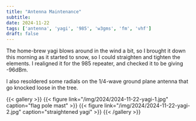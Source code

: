 ```yaml
---
title: "Antenna Maintenance"
subtitle:
date: 2024-11-22
tags: ['antenna', 'yagi', '985', 'w3gms', 'fm', 'vhf']
draft: false
---
```


The home-brew yagi blows around in the wind a bit,
so I brought it down this morning as it started to snow,
so I could straighten and tighten the elements.
I realigned it for the 985 repeater,
and checked it to be giving -96dBm.

I also resoldered some radials on the 1/4-wave ground plane antenna
that go knocked loose in the tree.

{{< gallery >}}
{{< figure link="/img/2024/2024-11-22-yagi-1.jpg" caption="flag pole mast" >}}
{{< figure link="/img/2024/2024-11-22-yagi-2.jpg" caption="straightened yagi" >}}
{{< /gallery >}}

<!--more-->
